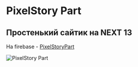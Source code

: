 # PixelStory Part

## Простенький сайтик на NEXT 13

На firebase - [PixelStoryPart](https://pixelstory-web.web.app/)

![PixelStory Part](https://github.com/JavaPixelStory/pixelstory/blob/main/part.png)
